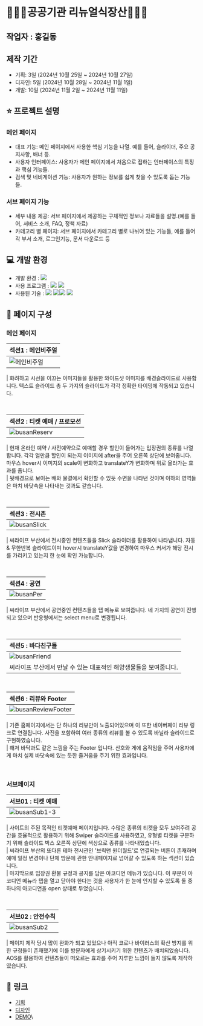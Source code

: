 #  🌲🌲🌲**공공기관 리뉴얼**식장산🌲🌲🌲

## 작업자 : 홍길동

## 제작 기간
- 기획: 3일 (2024년 10월 25일 ~ 2024년 10월 27일)
- 디자인: 5일 (2024년 10월 28일 ~ 2024년 11월 1일)
- 개발: 10일 (2024년 11월 2일 ~ 2024년 11월 11일)

## ⭐️ 프로젝트 설명

### 메인 페이지 
- 대표 기능: 메인 페이지에서 사용한 핵심 기능을 나열. 예를 들어, 슬라이더, 주요 공지사항, 배너 등.
- 사용자 인터페이스: 사용자가 메인 페이지에서 처음으로 접하는 인터페이스의 특징과 핵심 기능들.
- 검색 및 네비게이션 기능: 사용자가 원하는 정보를 쉽게 찾을 수 있도록 돕는 기능들.

### 서브 페이지 기능

- 세부 내용 제공: 서브 페이지에서 제공하는 구체적인 정보나 자료들을 설명.(예를 들어, 서비스 소개, FAQ, 정책 자료)
- 카테고리 별 페이지: 서브 페이지에서 카테고리 별로 나뉘어 있는 기능들, 예를 들어 각 부서 소개, 로그인기능, 문서 다운로드 등

## 💻 개발 환경

- 개발 환경 : <img src="https://img.shields.io/badge/windows10-0078D6?style=flat-square&logo=windows10&logoColor=white"/>
- 사용 프로그램 : <img src="https://img.shields.io/badge/Vs code-007ACC?style=flat-square&logo=visualstudiocode&logoColor=white"/>  <img src="https://img.shields.io/badge/figma-F24E1E?style=flat-square&logo=figma&logoColor=white"/>
- 사용된 기술 :
  <img src="https://img.shields.io/badge/html5-E34F26?style=flat-square&logo=html5&logoColor=white"> <img src="https://img.shields.io/badge/css3-1572B6?style=flat-square&logo=css3&logoColor=white"><img src="https://img.shields.io/badge/JavaScript-F7DF1E?style=flat-square&logo=JavaScript&logoColor=white"> <img src="https://img.shields.io/badge/Swiper-6332F6?style=flat-square&logo=Swiper&logoColor=white">



## 👀 페이지 구성

### 메인 페이지

| 섹션1 : 메인비주얼                                                                                                      |
| :---------------------------------------------------------------------------------------------------------------------- |
| ![메인비주얼](https://github.com/user-attachments/assets/d7107121-e60d-4407-8795-813ed25c7698)


| 화려하고 시선을 이끄는 이미지들을 활용한 와이드샷 이미지를 배경슬라이드로 사용합니다. 텍스트 슬라이드 총 두 가지의 슬라이드가 각각 정확한 타이밍에 작동되고 있습니다.

<br>

| 섹션2 : 티켓 예매 / 프로모션                                                                                              |
| :------------------------------------------------------------------------------------------------------------------------ |
| ![busanReserv]() |

| 현재 온라인 예약 / 사전예약으로 예매할 경우 할인이 들어가는 입장권의 종류를 나열합니다. 각각 얼만큼 할인이 되는지 이미지에 after을 주어 오른쪽 상단에 보여줍니다. 마우스 hover시 이미지의 scale이 변화하고 translateY가 변화하며 위로 올라가는 효과를 줍니다.<br>
| 뒷배경으로 보이는 배와 물결에서 확인할 수 있듯 수면을 나타낸 것이며 이하의 영역들은 마치 바닷속을 나타내는 것과도 같습니다.

<br>

| 섹션3 : 전시존                                                                                                           |
| :----------------------------------------------------------------------------------------------------------------------- |
| ![busanSlick]() |

| 씨라이프 부산에서 전시중인 컨텐츠들을 Slick 슬라이더를 활용하여 나타냅니다. 자동 & 무한반복 슬라이드이며 hover시 translateY값을 변경하여 마우스 커서가 해당 전시를 가리키고 있는지 한 눈에 확인 가능합니다.

<br>

| 섹션4 : 공연                                                                                                           |
| :--------------------------------------------------------------------------------------------------------------------- |
| ![busanPer]() |

| 씨라이프 부산에서 공연중인 컨텐츠들을 탭 메뉴로 보여줍니다. 네 가지의 공연이 진행되고 있으며 반응형에서는 select menu로 변경됩니다.

<br>

| 섹션5 : 바다친구들                                                                                                        |
| :------------------------------------------------------------------------------------------------------------------------ |
| ![busanFriend]() |
| 씨라이프 부산에서 만날 수 있는 대표적인 해양생물들을 보여줍니다.

<br>

| 섹션6 : 리뷰와 Footer                                                                                                           |
| :------------------------------------------------------------------------------------------------------------------------------ |
| ![busanReviewFooter]() |

| 기존 홈페이지에서는 단 하나의 리뷰만이 노출되어있으며 이 또한 네이버페이 리뷰 링크로 연결됩니다. 사진을 포함하여 여러 종류의 리뷰를 볼 수 있도록 바닐라 슬라이드로 구현하였습니다.<br>
| 해저 바닥과도 같은 느낌을 주는 Footer 입니다. 산호와 게에 움직임을 주어 사용자에게 마치 실제 바닷속에 있는 듯한 즐거움을 주기 위한 효과입니다.

<br>

### 서브페이지

| 서브01 : 티켓 예매                                                                                                        |
| :------------------------------------------------------------------------------------------------------------------------ |
| ![busanSub1-3]() |

| 사이트의 주된 목적인 티켓예매 페이지입니다. 수많은 종류의 티켓을 모두 보여주려 공간을 효율적으로 활용하기 위해 Swiper 슬라이드를 사용하였고, 유형별 티켓을 구분하기 위해 슬라이드 박스 오른쪽 상단에 색상으로 종류를 나타내었습니다.<br>
| 씨라이프 부산의 또다른 테마 전시관인 '브릭맨 원더월드'로 연결되는 버튼이 존재하며 예매 일정 변경이나 단체 방문에 관한 안내페이지로 넘어갈 수 있도록 하는 섹션이 있습니다. <br>
| 마지막으로 입장권 환불 규정과 공지를 담은 아코디언 메뉴가 있습니다. 이 부분이 아코디언 메뉴라 탭을 열고 닫아야 한다는 것을 사용자가 한 눈에 인지할 수 있도록 둘 중 하나의 아코디언을 open 상태로 두었습니다.

<br>

| 서브02 : 안전수칙                                                                                                       |
| :---------------------------------------------------------------------------------------------------------------------- |
| ![busanSub2]() |

| 페이지 제작 당시 많이 완화가 되고 있었으나 아직 코로나 바이러스의 확산 방지를 위한 규정들이 존재했기에 이를 방문자에게 상기시키기 위한 컨텐츠가 배치되었습니다. AOS를 활용하여 컨텐츠들이 떠오르는 효과를 주어 지루한 느낌이 들지 않도록 제작하였습니다.

## 🚀 링크

- [기획](http//:www.naver.com)
- [디자인]()
- [DEMO]()\
